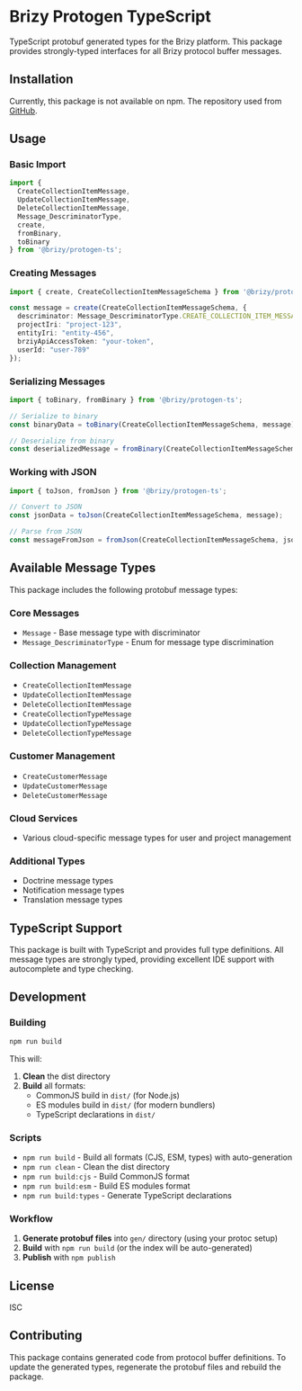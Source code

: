 # Brizy Protogen TypeScript

TypeScript protobuf generated types for the Brizy platform. This package provides strongly-typed interfaces for all Brizy protocol buffer messages.

## Installation

Currently, this package is not available on npm.
The repository used from [GitHub](https://github.com/brizy/protogen-ts).

## Usage

### Basic Import

```typescript
import {
  CreateCollectionItemMessage,
  UpdateCollectionItemMessage,
  DeleteCollectionItemMessage,
  Message_DescriminatorType,
  create,
  fromBinary,
  toBinary
} from '@brizy/protogen-ts';
```

### Creating Messages

```typescript
import { create, CreateCollectionItemMessageSchema } from '@brizy/protogen-ts';

const message = create(CreateCollectionItemMessageSchema, {
  descriminator: Message_DescriminatorType.CREATE_COLLECTION_ITEM_MESSAGE,
  projectIri: "project-123",
  entityIri: "entity-456",
  brziyApiAccessToken: "your-token",
  userId: "user-789"
});
```

### Serializing Messages

```typescript
import { toBinary, fromBinary } from '@brizy/protogen-ts';

// Serialize to binary
const binaryData = toBinary(CreateCollectionItemMessageSchema, message);

// Deserialize from binary
const deserializedMessage = fromBinary(CreateCollectionItemMessageSchema, binaryData);
```

### Working with JSON

```typescript
import { toJson, fromJson } from '@brizy/protogen-ts';

// Convert to JSON
const jsonData = toJson(CreateCollectionItemMessageSchema, message);

// Parse from JSON
const messageFromJson = fromJson(CreateCollectionItemMessageSchema, jsonData);
```

## Available Message Types

This package includes the following protobuf message types:

### Core Messages
- `Message` - Base message type with discriminator
- `Message_DescriminatorType` - Enum for message type discrimination

### Collection Management
- `CreateCollectionItemMessage`
- `UpdateCollectionItemMessage`
- `DeleteCollectionItemMessage`
- `CreateCollectionTypeMessage`
- `UpdateCollectionTypeMessage`
- `DeleteCollectionTypeMessage`

### Customer Management
- `CreateCustomerMessage`
- `UpdateCustomerMessage`
- `DeleteCustomerMessage`

### Cloud Services
- Various cloud-specific message types for user and project management

### Additional Types
- Doctrine message types
- Notification message types
- Translation message types

## TypeScript Support

This package is built with TypeScript and provides full type definitions. All message types are strongly typed, providing excellent IDE support with autocomplete and type checking.

## Development

### Building

```bash
npm run build
```

This will:
1. **Clean** the dist directory
2. **Build** all formats:
   - CommonJS build in `dist/` (for Node.js)
   - ES modules build in `dist/` (for modern bundlers)
   - TypeScript declarations in `dist/`

### Scripts

- `npm run build` - Build all formats (CJS, ESM, types) with auto-generation
- `npm run clean` - Clean the dist directory
- `npm run build:cjs` - Build CommonJS format
- `npm run build:esm` - Build ES modules format
- `npm run build:types` - Generate TypeScript declarations

### Workflow

1. **Generate protobuf files** into `gen/` directory (using your protoc setup)
2. **Build** with `npm run build` (or the index will be auto-generated)
3. **Publish** with `npm publish`

## License

ISC

## Contributing

This package contains generated code from protocol buffer definitions. To update the generated types, regenerate the protobuf files and rebuild the package.

